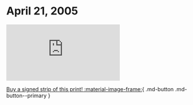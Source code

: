# April 21, 2005

![](https://www.achewood.com/comic.php?date=04212005)

[Buy a signed strip of this print! :material-image-frame:](https://achewood-holiday-pop-up.myshopify.com/products/strip#04212005){ .md-button .md-button--primary }
